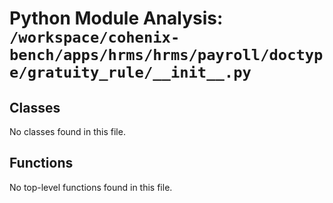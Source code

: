 # Python Module Analysis: `/workspace/cohenix-bench/apps/hrms/hrms/payroll/doctype/gratuity_rule/__init__.py`

## Classes

No classes found in this file.


## Functions

No top-level functions found in this file.
